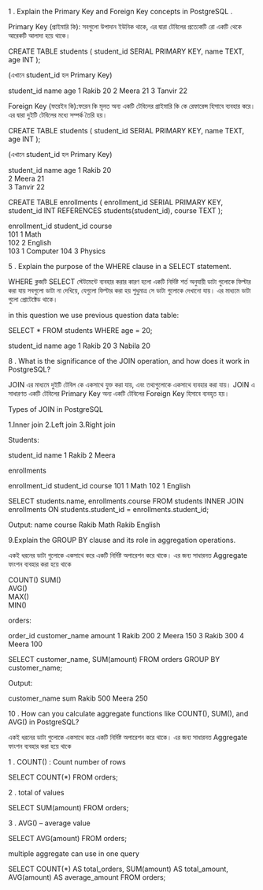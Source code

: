 1 . Explain the Primary Key and Foreign Key concepts in PostgreSQL .
 
 Primary Key (প্রাইমারি কি): সবগুলো উপাদান ইউনিক থাকে, এর দ্বারা টেবিলের প্রত্যেকটি রো একটি থেকে আরেকটি আলাদা হয়ে থাকে।

 CREATE TABLE students (
    student_id SERIAL PRIMARY KEY,
    name TEXT,
    age INT
);

(এখানে student_id হল Primary Key)

 student_id  name    age 
 1           Rakib   20
 2           Meera   21
 3           Tanvir  22


Foreign Key (ফরেইন কি):ফরেন কি মূলত অন্য একটি টেবিলের প্রাইমারি কি কে রেফারেন্স হিসাবে ব্যবহার করে। এর দ্বারা দুইটি টেবিলের মধ্যে সম্পর্ক তৈরি হয়।

CREATE TABLE students (
    student_id SERIAL PRIMARY KEY,
    name TEXT,
    age INT
);

(এখানে student_id হল Primary Key)

student_id   name    age 
1            Rakib   20  
2            Meera   21  
3            Tanvir  22  

CREATE TABLE enrollments (
    enrollment_id SERIAL PRIMARY KEY,
    student_id INT REFERENCES students(student_id),
    course TEXT
);

 enrollment_id   student_id   course   
 101             1            Math     
 102             2            English  
 103             1            Computer 
 104             3            Physics

5 . Explain the purpose of the WHERE clause in a SELECT statement.

WHERE ক্লজটি SELECT স্টেটমেন্টে ব্যবহার করার কারণ হলো একটি নির্দিষ্ট শর্ত অনুযায়ী ডাটা গুলোকে ফিল্টার করা যায় সবগুলো ডাটা না দেখিয়ে, যেগুলো ফিল্টার করা হয় শুধুমাত্র সে ডাটা গুলোকে দেখানো যায়। এর মাধ্যমে ডাটা গুলো প্রোটেক্টেড থাকে।

in this question we use previous question data table:

SELECT * FROM students
WHERE age = 20;

 student_id   name    age 
 1            Rakib   20
 3            Nabila  20


8 . What is the significance of the JOIN operation, and how does it work in PostgreSQL?

JOIN  এর মাধ্যমে দুইটি টেবিল কে একসাথে যুক্ত করা যায়, এবং তথ্যগুলোকে একসাথে ব্যবহার করা যায়। JOIN  এ সাধারণত একটি টেবিলের Primary Key অন্য একটি টেবিলের Foreign Key হিসাবে ব্যবহৃত হয়।

Types of JOIN in PostgreSQL

1.Inner join
2.Left join
3.Right join

Students:

student_id	name
1	        Rakib
2	        Meera

enrollments

enrollment_id	student_id	course
101	            1	        Math
102	            1	        English

SELECT students.name, enrollments.course
FROM students
INNER JOIN enrollments
ON students.student_id = enrollments.student_id;


Output: 
name	course
Rakib	Math
Rakib	English

9.Explain the GROUP BY clause and its role in aggregation operations.

একই ধরনের ডাটা গুলোকে একসাথে করে একটি  নির্দিষ্ট অপারেশন করে থাকে। এর জন্য সাধারনত Aggregate ফাংশন ব্যবহার করা হয়ে থাকে

COUNT()	
SUM()	
AVG()	
MAX()	
MIN()	

orders:

order_id	customer_name	amount
1	        Rakib	        200
2	        Meera	        150
3	        Rakib	        300
4	        Meera	        100

SELECT customer_name, SUM(amount)
FROM orders
GROUP BY customer_name;

Output:

customer_name	sum
Rakib	        500
Meera	        250


10 . How can you calculate aggregate functions like COUNT(), SUM(), and AVG() in PostgreSQL?

একই ধরনের ডাটা গুলোকে একসাথে করে একটি  নির্দিষ্ট অপারেশন করে থাকে। এর জন্য সাধারনত Aggregate ফাংশন ব্যবহার করা হয়ে থাকে

1 . COUNT() : Count number of rows

SELECT COUNT(*) FROM orders;

2 . total of values

SELECT SUM(amount) FROM orders;


3 . AVG() – average value

SELECT AVG(amount) FROM orders;

 multiple aggregate can use in one query

 SELECT 
    COUNT(*) AS total_orders,
    SUM(amount) AS total_amount,
    AVG(amount) AS average_amount
FROM orders; 